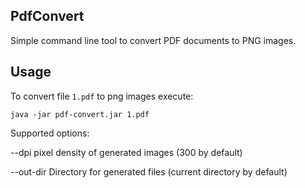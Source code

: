 PdfConvert
-------------

Simple command line tool to convert PDF documents to PNG images.

Usage
-----------

To convert file `1.pdf` to png images execute:
```shell
java -jar pdf-convert.jar 1.pdf
```

Supported options:

--dpi pixel density of generated images (300 by default)

--out-dir Directory for generated files (current directory by default)
